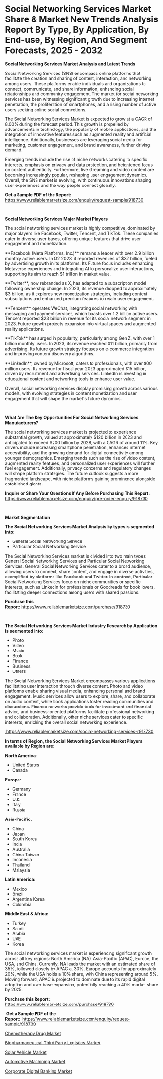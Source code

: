 <p><h1>Social Networking Services Market Share & Market New Trends Analysis Report By Type, By Application, By End-use, By Region, And Segment Forecasts, 2025 - 2032</h1></p><p><strong>Social Networking Services Market Analysis and Latest Trends</strong></p>
<p><p>Social Networking Services (SNS) encompass online platforms that facilitate the creation and sharing of content, interaction, and networking among users. These platforms enable individuals and organizations to connect, communicate, and share information, enhancing social relationships and community engagement. The market for social networking services has been witnessing significant growth due to increasing internet penetration, the proliferation of smartphones, and a rising number of active users seeking online social connections.</p><p>The Social Networking Services Market is expected to grow at a CAGR of 8.00% during the forecast period. This growth is propelled by advancements in technology, the popularity of mobile applications, and the integration of innovative features such as augmented reality and artificial intelligence. Additionally, businesses are leveraging social media for marketing, customer engagement, and brand awareness, further driving demand.</p><p>Emerging trends include the rise of niche networks catering to specific interests, emphasis on privacy and data protection, and heightened focus on content authenticity. Furthermore, live streaming and video content are becoming increasingly popular, reshaping user engagement dynamics. Overall, the SNS market is evolving, with continuous innovations shaping user experiences and the way people connect globally.</p></p>
<p><strong>Get a Sample PDF of the Report:&nbsp;</strong> <a href="https://www.reliablemarketsize.com/enquiry/request-sample/918730?utm_campaign=1879&utm_medium=2&utm_source=Github&utm_content=ia&utm_term=05032025&utm_id=social-networking-services">https://www.reliablemarketsize.com/enquiry/request-sample/918730</a></p>
<p>&nbsp;</p>
<p><strong>Social Networking Services Major Market Players</strong></p>
<p><p>The social networking services market is highly competitive, dominated by major players like Facebook, Twitter, Tencent, and TikTok. These companies cater to diverse user bases, offering unique features that drive user engagement and monetization.</p><p>**Facebook (Meta Platforms, Inc.)** remains a leader with over 2.9 billion monthly active users. In Q2 2023, it reported revenues of $32 billion, fueled by advertising growth in its platforms. Its Future focus includes enhancing Metaverse experiences and integrating AI to personalize user interactions, supporting its aim to reach $1 trillion in market value.</p><p>**Twitter**, now rebranded as X, has adapted to a subscription model following ownership change. In 2023, its revenue dropped to approximately $3 billion, as it explores new monetization strategies, including content subscriptions and enhanced premium features to retain user engagement.</p><p>**Tencent** operates WeChat, integrating social networking with messaging and payment services, which boasts over 1.2 billion active users. Tencent reported $23 billion in revenue for its social network segment in 2023. Future growth projects expansion into virtual spaces and augmented reality applications.</p><p>**TikTok** has surged in popularity, particularly among Gen Z, with over 1 billion monthly users. In 2023, its revenue reached $11 billion, primarily from advertising. Its future growth strategy focuses on e-commerce integration and improving content discovery algorithms.</p><p>**LinkedIn**, owned by Microsoft, caters to professionals, with over 900 million users. Its revenue for fiscal year 2023 approximated $15 billion, driven by recruitment and advertising services. LinkedIn is investing in educational content and networking tools to enhance user value.</p><p>Overall, social networking services display promising growth across various models, with evolving strategies in content monetization and user engagement that will shape the market's future dynamics.</p></p>
<p>&nbsp;</p>
<p><strong>What Are The Key Opportunities For Social Networking Services Manufacturers?</strong></p>
<p><p>The social networking services market is projected to experience substantial growth, valued at approximately $120 billion in 2023 and anticipated to exceed $200 billion by 2028, with a CAGR of around 11%. Key drivers include increasing smartphone penetration, enhanced internet accessibility, and the growing demand for digital connectivity among younger demographics. Emerging trends such as the rise of video content, augmented reality features, and personalized user experiences will further fuel engagement. Additionally, privacy concerns and regulatory changes will shape platform strategies. The future outlook suggests a more fragmented landscape, with niche platforms gaining prominence alongside established giants.</p></p>
<p><strong>Inquire or Share Your Questions If Any Before Purchasing This Report:</strong> <a href="https://www.reliablemarketsize.com/enquiry/pre-order-enquiry/918730?utm_campaign=1879&utm_medium=2&utm_source=Github&utm_content=ia&utm_term=05032025&utm_id=social-networking-services">https://www.reliablemarketsize.com/enquiry/pre-order-enquiry/918730</a></p>
<p>&nbsp;</p>
<p><strong>Market Segmentation</strong></p>
<p><strong>The Social Networking Services Market Analysis by types is segmented into:</strong></p>
<p><ul><li>General Social Networking Service</li><li>Particular Social Networking Service</li></ul></p>
<p><p>The Social Networking Services market is divided into two main types: General Social Networking Services and Particular Social Networking Services. General Social Networking Services cater to a broad audience, allowing users to connect, share content, and engage in diverse activities, exemplified by platforms like Facebook and Twitter. In contrast, Particular Social Networking Services focus on niche communities or specific interests, such as LinkedIn for professionals or Goodreads for book lovers, facilitating deeper connections among users with shared passions.</p></p>
<p><strong>Purchase this Report:&nbsp;</strong><a href="https://www.reliablemarketsize.com/purchase/918730?utm_campaign=1879&utm_medium=2&utm_source=Github&utm_content=ia&utm_term=05032025&utm_id=social-networking-services">https://www.reliablemarketsize.com/purchase/918730</a></p>
<p>&nbsp;</p>
<p><strong>The Social Networking Services Market Industry Research by Application is segmented into:</strong></p>
<p><ul><li>Photo</li><li>Video</li><li>Music</li><li>Book</li><li>Finance</li><li>Business</li><li>Others</li></ul></p>
<p><p>The Social Networking Services Market encompasses various applications facilitating user interaction through diverse content. Photo and video platforms enable sharing visual media, enhancing personal and brand engagement. Music services allow users to explore, share, and collaborate on audio content, while book applications foster reading communities and discussions. Finance networks provide tools for investment and financial advice, and business-oriented platforms facilitate professional networking and collaboration. Additionally, other niche services cater to specific interests, enriching the overall social networking experience.</p></p>
<p><a href="https://www.reliablemarketsize.com/social-networking-services-r918730?utm_campaign=1879&utm_medium=2&utm_source=Github&utm_content=ia&utm_term=05032025&utm_id=social-networking-services">&nbsp;https://www.reliablemarketsize.com/social-networking-services-r918730</a></p>
<p><strong>In terms of Region, the Social Networking Services Market Players available by Region are:</strong></p>
<p>
    <p> <strong> North America: </strong>
        <ul>
            <li>United States</li>
            <li>Canada</li>
        </ul>
        </p> 
    <p> <strong> Europe: </strong>
        <ul>
            <li>Germany</li>
            <li>France</li>
            <li>U.K.</li>
            <li>Italy</li>
            <li>Russia</li>
        </ul>
        </p> 
    <p> <strong> Asia-Pacific: </strong>
        <ul>
            <li>China</li>
            <li>Japan</li>
            <li>South Korea</li>
            <li>India</li>
            <li>Australia</li>
            <li>China Taiwan</li>
            <li>Indonesia</li>
            <li>Thailand</li>
            <li>Malaysia</li>
        </ul>
        </p> 
    <p> <strong> Latin America: </strong>
        <ul>
            <li>Mexico</li>
            <li>Brazil</li>
            <li>Argentina Korea</li>
            <li>Colombia</li>
        </ul>
        </p> 
    <p> <strong> Middle East & Africa: </strong>
        <ul>
            <li>Turkey</li>
            <li>Saudi</li>
            <li>Arabia</li>
            <li>UAE</li>
            <li>Korea</li>
        </ul>
    </p>
    </p>
<p><p>The social networking services market is experiencing significant growth across all key regions: North America (NA), Asia-Pacific (APAC), Europe, the USA, and China. Currently, NA leads the market with an estimated share of 35%, followed closely by APAC at 30%. Europe accounts for approximately 20%, while the USA holds a 10% share, with China representing around 5%. Moving forward, APAC is projected to dominate due to its rapid digital adoption and user base expansion, potentially reaching a 40% market share by 2025.</p></p>
<p><strong>Purchase this Report: </strong><a href="https://www.reliablemarketsize.com/purchase/918730?utm_campaign=1879&utm_medium=2&utm_source=Github&utm_content=ia&utm_term=05032025&utm_id=social-networking-services">https://www.reliablemarketsize.com/purchase/918730</a></p>
<p>&nbsp;<strong>Get a Sample PDF of the Report:&nbsp;&nbsp;</strong><a href="https://www.reliablemarketsize.com/enquiry/request-sample/918730?utm_campaign=1879&utm_medium=2&utm_source=Github&utm_content=ia&utm_term=05032025&utm_id=social-networking-services">https://www.reliablemarketsize.com/enquiry/request-sample/918730</a></p>
<p><strong></strong></p>
<p><p><a href="https://github.com/dahcheeviola/Market-Research-Report-List-1/blob/main/chemotherapy-drug-market.md?utm_campaign=1879&utm_medium=2&utm_source=Github&utm_content=ia&utm_term=05032025&utm_id=social-networking-services">Chemotherapy Drug Market</a></p><p><a href="https://github.com/budenhanelfc/Market-Research-Report-List-1/blob/main/biopharmaceutical-third-party-logistics-market.md?utm_campaign=1879&utm_medium=2&utm_source=Github&utm_content=ia&utm_term=05032025&utm_id=social-networking-services">Biopharmaceutical Third Party Logistics Market</a></p><p><a href="https://github.com/nellygussisy/Market-Research-Report-List-1/blob/main/solar-vehicle-market.md?utm_campaign=1879&utm_medium=2&utm_source=Github&utm_content=ia&utm_term=05032025&utm_id=social-networking-services">Solar Vehicle Market</a></p><p><a href="https://github.com/FassouRP/Market-Research-Report-List-7/blob/main/automotive-machining-market.md?utm_campaign=1879&utm_medium=2&utm_source=Github&utm_content=ia&utm_term=05032025&utm_id=social-networking-services">Automotive Machining Market</a></p><p><a href="https://github.com/cagleplittrw/Market-Research-Report-List-1/blob/main/corporate-digital-banking-market.md?utm_campaign=1879&utm_medium=2&utm_source=Github&utm_content=ia&utm_term=05032025&utm_id=social-networking-services">Corporate Digital Banking Market</a></p></p>